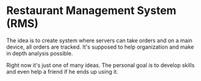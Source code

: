 # Restaurant Management System (RMS)

The idea is to create system where servers can take orders and on a main device, all orders are tracked. It's supposed to help organization and make in depth analysis possible.

Right now it's just one of many ideas. The personal goal is to develop skills and even help a friend if he ends up using it.
 
